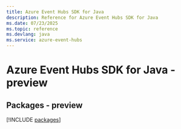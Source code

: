 ```yaml
---
title: Azure Event Hubs SDK for Java
description: Reference for Azure Event Hubs SDK for Java
ms.date: 07/23/2025
ms.topic: reference
ms.devlang: java
ms.service: azure-event-hubs
---
```

# Azure Event Hubs SDK for Java - preview
## Packages - preview
[!INCLUDE [packages](event-hubs-index.md)]